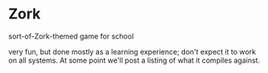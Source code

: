 Zork
====

sort-of-Zork-themed game for school


very fun, but done mostly as a learning experience; don't expect it to work
on all systems.  At some point we'll post a listing of what it compiles against.

